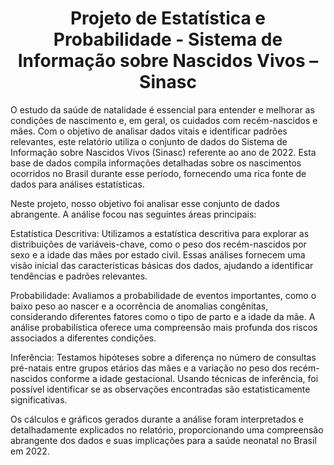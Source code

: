 
<h1 align="center"> Projeto de Estatística e Probabilidade - Sistema de Informação sobre Nascidos Vivos – Sinasc </h1>

O estudo da saúde de natalidade é essencial para entender e melhorar as condições de nascimento e, em geral, os cuidados com recém-nascidos e mães. Com o objetivo de analisar dados vitais e identificar padrões relevantes, este relatório utiliza o conjunto de dados do Sistema de Informação sobre Nascidos Vivos (Sinasc) referente ao ano de 2022. Esta base de dados compila informações detalhadas sobre os nascimentos ocorridos no Brasil durante esse período, fornecendo uma rica fonte de dados para análises estatísticas.

Neste projeto, nosso objetivo foi analisar esse conjunto de dados abrangente. A análise focou nas seguintes áreas principais:

Estatística Descritiva: Utilizamos a estatística descritiva para explorar as distribuições de variáveis-chave, como o peso dos recém-nascidos por sexo e a idade das mães por estado civil. Essas análises fornecem uma visão inicial das características básicas dos dados, ajudando a identificar tendências e padrões relevantes.

Probabilidade: Avaliamos a probabilidade de eventos importantes, como o baixo peso ao nascer e a ocorrência de anomalias congênitas, considerando diferentes fatores como o tipo de parto e a idade da mãe. A análise probabilística oferece uma compreensão mais profunda dos riscos associados a diferentes condições.

Inferência: Testamos hipóteses sobre a diferença no número de consultas pré-natais entre grupos etários das mães e a variação no peso dos recém-nascidos conforme a idade gestacional. Usando técnicas de inferência, foi possível identificar se as observações encontradas são estatisticamente significativas.

Os cálculos e gráficos gerados durante a análise foram interpretados e detalhadamente explicados no relatório, proporcionando uma compreensão abrangente dos dados e suas implicações para a saúde neonatal no Brasil em 2022.
